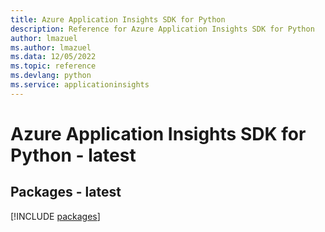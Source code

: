 ```yaml
---
title: Azure Application Insights SDK for Python
description: Reference for Azure Application Insights SDK for Python
author: lmazuel
ms.author: lmazuel
ms.data: 12/05/2022
ms.topic: reference
ms.devlang: python
ms.service: applicationinsights
---
```

# Azure Application Insights SDK for Python - latest
## Packages - latest
[!INCLUDE [packages](application-insights-index.md)]